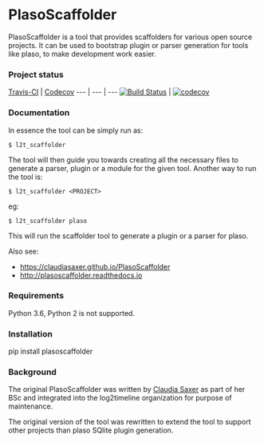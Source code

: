 # PlasoScaffolder
PlasoScaffolder is a tool that provides scaffolders for various open source projects. It can be used to bootstrap plugin or parser generation for tools like plaso, to make development work easier.

### Project status
[Travis-CI](https://travis-ci.org/) | [Codecov](https://codecov.io/)
--- | --- | ---
[![Build Status](https://travis-ci.org/log2timeline/PlasoScaffolder.svg?branch=master)](https://travis-ci.org/log2timeline/PlasoScaffolder) | [![codecov](https://codecov.io/gh/log2timeline/PlasoScaffolder/branch/master/graph/badge.svg)](https://codecov.io/gh/log2timeline/PlasoScaffolder)

### Documentation
In essence the tool can be simply run as:

```
$ l2t_scaffolder
```

The tool will then guide you towards creating all the necessary files to generate a parser, plugin or a module for the given tool. Another way to run the tool is:

```
$ l2t_scaffolder <PROJECT>
```
  
eg:

```
$ l2t_scaffolder plaso 
```

This will run the scaffolder tool to generate a plugin or a parser for plaso.

Also see:

+ https://claudiasaxer.github.io/PlasoScaffolder <br>
+ http://plasoscaffolder.readthedocs.io

### Requirements
Python 3.6, Python 2 is not supported.

### Installation
pip install plasoscaffolder

### Background
The original PlasoScaffolder was written by [Claudia Saxer](https://github.com/ClaudiaSaxer)
as part of her BSc and integrated into the log2timeline organization for
purpose of maintenance.

The original version of the tool was rewritten to extend the tool to support other projects than plaso SQlite plugin generation.

